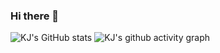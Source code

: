 ### Hi there 👋

<!--
**MeowKJ/MeowKJ** is a ✨ _special_ ✨ repository because its `README.md` (this file) appears on your GitHub profile.

Here are some ideas to get you started:

- 🔭 I’m currently working on ...
- 🌱 I’m currently learning ...
- 👯 I’m looking to collaborate on ...
- 🤔 I’m looking for help with ...
- 💬 Ask me about ...
- 📫 How to reach me: ...
- 😄 Pronouns: ...
- ⚡ Fun fact: ...
-->

![KJ's GitHub stats](https://github-readme-stats.vercel.app/api?username=MeowKJ&show_icons=true)
![KJ's github activity graph](https://github-readme-activity-graph.cyclic.app/graph?username=meowkj&theme=react)


<!--START_SECTION:waka-->
<!--END_SECTION:waka-->
